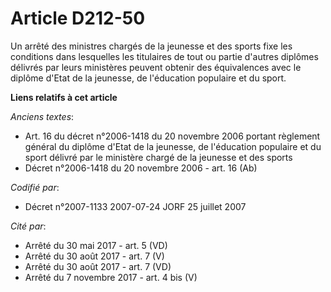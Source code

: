 # Article D212-50

Un arrêté des ministres chargés de la jeunesse et des sports fixe les conditions dans lesquelles les titulaires de tout ou
partie d'autres diplômes délivrés par leurs ministères peuvent obtenir des équivalences avec le diplôme d'Etat de la
jeunesse, de l'éducation populaire et du sport.

**Liens relatifs à cet article**

_Anciens textes_:

  - Art. 16 du décret n°2006-1418 du 20 novembre 2006 portant règlement général du diplôme d'Etat de la jeunesse, de l'éducation populaire et du sport délivré par le ministère chargé de la jeunesse et des sports
  - Décret n°2006-1418 du 20 novembre 2006 - art. 16 (Ab)

_Codifié par_:

  - Décret n°2007-1133 2007-07-24 JORF 25 juillet 2007

_Cité par_:

  - Arrêté du 30 mai 2017 - art. 5 (VD)
  - Arrêté du 30 août 2017 - art. 7 (V)
  - Arrêté du 30 août 2017 - art. 7 (VD)
  - Arrêté du 7 novembre 2017 - art. 4 bis (V)
